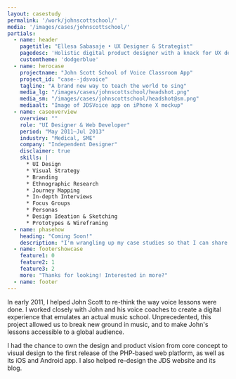 ```yaml
---
layout: casestudy
permalink: '/work/johnscottschool/'
media: '/images/cases/johnscottschool/'
partials:
  - name: header
    pagetitle: "Ellesa Sabasaje • UX Designer & Strategist"
    pagedesc: 'Holistic digital product designer with a knack for UX design, UX strategy, UX research, prototyping and front-end development'
    customtheme: 'dodgerblue'
  - name: herocase
    projectname: "John Scott School of Voice Classroom App"
    project_id: "case--jdsvoice"
    tagline: "A brand new way to teach the world to sing"
    media_lg: "/images/cases/johnscottschool/headshot.png"
    media_sm: "/images/cases/johnscottschool/headshot@sm.png"
    mediaalt: "Image of JDSVoice app on iPhone X mockup"
  - name: caseoverview
    overview: ""
    role: "UI Designer & Web Developer"
    period: "May 2011—Jul 2013"
    industry: "Medical, SME"
    company: "Independent Designer"
    disclaimer: true
    skills: |
      * UI Design
      * Visual Strategy
      * Branding
      * Ethnographic Research
      * Journey Mapping
      * In-depth Interviews
      * Focus Groups
      * Personas
      * Design Ideation & Sketching
      * Prototypes & Wireframing
  - name: phasehow
    heading: "Coming Soon!"
    description: "I'm wrangling up my case studies so that I can share my passion for creating great products and making a difference. Stay tuned!"
  - name: footershowcase
    feature1: 0
    feature2: 1
    feature3: 2
    more: "Thanks for looking! Interested in more?"
  - name: footer
---
```


In early 2011, I helped John Scott to re-think the way voice lessons were done. I worked closely with John and his voice coaches to create a digital experience that emulates an actual music school. Unprecedented, this project allowed us to break new ground in music, and to make John's lessons accessible to a global audience.

I had the chance to own the design and product vision from core concept to visual design to the first release of the PHP-based web platform, as well as its iOS and Android app. I also helped re-design the JDS website and its blog.
